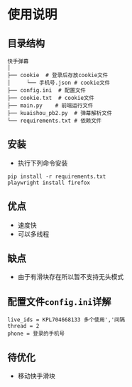 # 使用说明

## 目录结构
```
快手弹幕
│
├── cookie  # 登录后存放cookie文件
│     └── 手机号.json # cookie文件
├── config.ini  # 配置文件 
├── cookie.txt  # cookie文件
├── main.py    # 前端运行文件
├── kuaishou_pb2.py  # 弹幕解析文件
└── requirements.txt # 依赖文件
```
## 安装
- 执行下列命令安装
```
pip install -r requirements.txt
playwright install firefox
```

## 优点
- 速度快
- 可以多线程
## 缺点
- 由于有滑块存在所以暂不支持无头模式

## 配置文件`config.ini`详解
```
live_ids = KPL704668133 多个使用','间隔
thread = 2
phone = 登录的手机号
```

## 待优化
- 移动快手滑块
